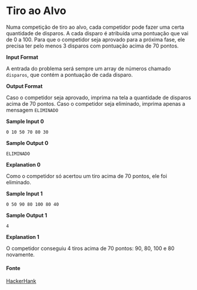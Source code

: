 # Tiro ao Alvo

Numa competição de tiro ao alvo, cada competidor pode fazer uma certa quantidade de disparos. A cada disparo é atribuída uma pontuação que vai de 0 a 100. Para que o competidor seja aprovado para a próxima fase, ele precisa ter pelo menos 3 disparos com pontuação acima de 70 pontos.

**Input Format**

A entrada do problema será sempre um array de números chamado `disparos`, que contém a pontuação de cada disparo.

**Output Format**

Caso o competidor seja aprovado, imprima na tela a quantidade de disparos acima de 70 pontos. Caso o competidor seja eliminado, imprima apenas a mensagem `ELIMINADO`

**Sample Input 0**

```
0 10 50 70 80 30
```

**Sample Output 0**

```
ELIMINADO
```

**Explanation 0**

Como o competidor só acertou um tiro acima de 70 pontos, ele foi eliminado.

**Sample Input 1**

```
0 50 90 80 100 80 40
```

**Sample Output 1**

```
4
```

**Explanation 1**

O competidor conseguiu 4 tiros acima de 70 pontos: 90, 80, 100 e 80 novamente.



#### Fonte

[HackerHank](https://www.hackerrank.com/contests/arrays-e-loops/challenges/tiro-ao-alvo)